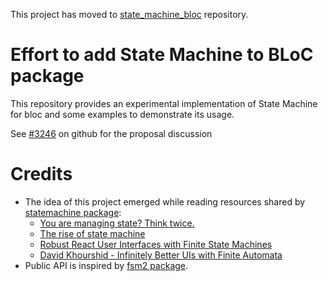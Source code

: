 This project has moved to [state_machine_bloc](https://github.com/Pierre2tm/state_machine_bloc) repository.

# Effort to add State Machine to BLoC package

This repository provides an experimental implementation of State Machine for bloc and some examples to demonstrate its usage.

See [#3246](https://github.com/felangel/bloc/issues/3246) on github for the proposal discussion

# Credits

- The idea of this project emerged while reading resources shared by [statemachine package](https://pub.dev/packages/statemachine):
    - [You are managing state? Think twice.](https://krasimirtsonev.com/blog/article/managing-state-in-javascript-with-state-machines-stent)
    - [The rise of state machine](https://www.smashingmagazine.com/2018/01/rise-state-machines/)
    - [Robust React User Interfaces with Finite State Machines](https://css-tricks.com/robust-react-user-interfaces-with-finite-state-machines/)
    - [David Khourshid - Infinitely Better UIs with Finite Automata](https://www.youtube.com/watch?v=VU1NKX6Qkxc)
- Public API is inspired by [fsm2 package](https://pub.dev/packages/statemachine).